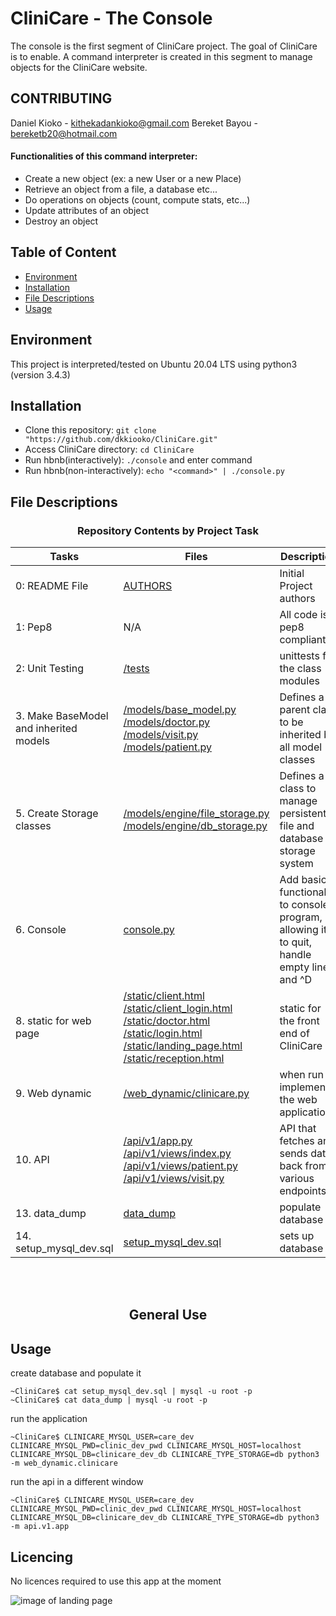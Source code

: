 # CliniCare - The Console
The console is the first segment of CliniCare project. 
The goal of CliniCare is to enable. A command interpreter is created in this segment to manage objects for the CliniCare website.

## CONTRIBUTING
Daniel Kioko - kithekadankioko@gmail.com
Bereket Bayou - bereketb20@hotmail.com

#### Functionalities of this command interpreter:
* Create a new object (ex: a new User or a new Place)
* Retrieve an object from a file, a database etc...
* Do operations on objects (count, compute stats, etc...)
* Update attributes of an object
* Destroy an object

## Table of Content
* [Environment](#environment)
* [Installation](#installation)
* [File Descriptions](#file-descriptions)
* [Usage](#usage)

## Environment
This project is interpreted/tested on Ubuntu 20.04 LTS using python3 (version 3.4.3)

## Installation
* Clone this repository: `git clone "https://github.com/dkkiooko/CliniCare.git"`
* Access CliniCare directory: `cd CliniCare`
* Run hbnb(interactively): `./console` and enter command
* Run hbnb(non-interactively): `echo "<command>" | ./console.py`

## File Descriptions
<center><h3>Repository Contents by Project Task</h3> </center>

| Tasks | Files | Description |
| ----- | ----- | ------ |
| 0: README File | [AUTHORS](https://github.com/dkkiooko/CliniCare/blob/master/README.md) | Initial Project authors |
| 1: Pep8 | N/A | All code is pep8 compliant|
| 2: Unit Testing | [/tests](https://github.com/dkkiooko/CliniCare/tree/master/tests) | unittests for the class modules |
| 3. Make BaseModel and inherited models| [/models/base_model.py](https://github.com/dkkiooko/CliniCare/blob/master/models/base_model.py) [/models/doctor.py](https://github.com/dkkiooko/CliniCare/blob/master/models/doctor.py) [/models/visit.py](https://github.com/dkkiooko/CliniCare/blob/master/models/visit.py) [/models/patient.py](https://github.com/dkkiooko/CliniCare/blob/master/models/patient.py)| Defines a parent class to be inherited by all model classes|
| 5. Create Storage classes | [/models/engine/file_storage.py](https://github.com/dkkiooko/CliniCare/blob/master/models/engine/file_storage.py) [/models/engine/db_storage.py](https://github.com/dkkiooko/CliniCare/blob/master/models/engine/db_storage.py) | Defines a class to manage persistent file and database storage system|
| 6. Console  | [console.py](https://github.com/dkkiooko/CliniCare/blob/master/console.py) | Add basic functionality to console program, allowing it to quit, handle empty lines and ^D |
| 8. static for web page | [/static/client.html](https://github.com/dkkiooko/CliniCare/blob/master/static/client.html) [/static/client_login.html](https://github.com/dkkiooko/CliniCare/blob/master/static/client_login.html) [/static/doctor.html](https://github.com/dkkiooko/CliniCare/blob/master/static/doctor.html) [/static/login.html](https://github.com/dkkiooko/CliniCare/blob/master/static/login.html) [/static/landing_page.html](https://github.com/dkkiooko/CliniCare/blob/master/static/landing_page.html) [/static/reception.html](https://github.com/dkkiooko/CliniCare/blob/master/static/reception.html) | static for the front end of CliniCare |
| 9. Web dynamic | [/web_dynamic/clinicare.py](https://github.com/dkkiooko/CliniCare/blob/master/web_dynamic/clinicare.py)  | when run implements the web application |
| 10. API | [/api/v1/app.py](https://github.com/dkkiooko/CliniCare/blob/master/api/v1/app.py) [/api/v1/views/index.py](https://github.com/dkkiooko/CliniCare/blob/master/api/v1/views/index.py) [/api/v1/views/patient.py](https://github.com/dkkiooko/CliniCare/blob/master/api/v1/views/patient.py) [/api/v1/views/visit.py](https://github.com/dkkiooko/CliniCare/blob/master/api/v1/views/visit.py) | API that fetches and sends data back from various endpoints |
| 13. data_dump | [data_dump](https://github.com/dkkiooko/CliniCare/blob/master/data)  | populate database |
| 14. setup_mysql_dev.sql | [setup_mysql_dev.sql](https://github.com/dkkiooko/CliniCare/blob/master/setup_mysql_dev.sql)  | sets up database |
<br>
<br>
<center> <h2>General Use</h2> </center>

## Usage
create database and populate it
```
~CliniCare$ cat setup_mysql_dev.sql | mysql -u root -p
~CliniCare$ cat data_dump | mysql -u root -p
```
run the application
```
~CliniCare$ CLINICARE_MYSQL_USER=care_dev CLINICARE_MYSQL_PWD=clinic_dev_pwd CLINICARE_MYSQL_HOST=localhost CLINICARE_MYSQL_DB=clinicare_dev_db CLINICARE_TYPE_STORAGE=db python3 -m web_dynamic.clinicare
```
run the api in a different window
```
~CliniCare$ CLINICARE_MYSQL_USER=care_dev CLINICARE_MYSQL_PWD=clinic_dev_pwd CLINICARE_MYSQL_HOST=localhost CLINICARE_MYSQL_DB=clinicare_dev_db CLINICARE_TYPE_STORAGE=db python3 -m api.v1.app
```


## Licencing
No licences required to use this app at the moment

<img src="/images/clinicare.png" alt="image of landing page" title="Landing page">




